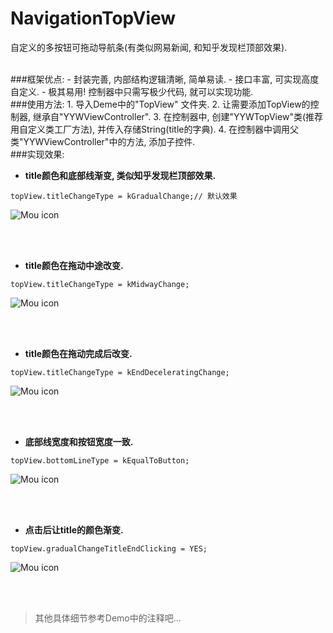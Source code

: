 # NavigationTopView
自定义的多按钮可拖动导航条(有类似网易新闻, 和知乎发现栏顶部效果). 

<br />
###框架优点:
- 封装完善, 内部结构逻辑清晰, 简单易读.
- 接口丰富, 可实现高度自定义.
- 极其易用! 控制器中只需写极少代码, 就可以实现功能.

<br />
###使用方法:
1. 导入Deme中的"TopView" 文件夹.
2. 让需要添加TopView的控制器, 继承自"YYWViewController".
3. 在控制器中, 创建"YYWTopView"类(推荐用自定义类工厂方法), 并传入存储String(title的字典).
4. 在控制器中调用父类"YYWViewController"中的方法, 添加子控件.

	
	
<br />
###实现效果:

- **title颜色和底部线渐变, 类似知乎发现栏顶部效果.**

```Object-C 
topView.titleChangeType = kGradualChange;// 默认效果
```


![Mou icon](https://github.com/EvanFisher/NavigationTopView/raw/master/Image/gradual.gif)

<br />
<br />

- **title颜色在拖动中途改变.**

```Object-C 
topView.titleChangeType = kMidwayChange;
```

![Mou icon](https://github.com/EvanFisher/NavigationTopView/raw/master/Image/half.gif)

<br />
<br />

- **title颜色在拖动完成后改变.**

```Object-C 
topView.titleChangeType = kEndDeceleratingChange;
```

![Mou icon](https://github.com/EvanFisher/NavigationTopView/raw/master/Image/after.gif)

<br />
<br />


- **底部线宽度和按钮宽度一致.**

```Object-C 
topView.bottomLineType = kEqualToButton;
```

![Mou icon](https://github.com/EvanFisher/NavigationTopView/raw/master/Image/width.gif)

<br />
<br />


- **点击后让title的颜色渐变.**

```Object-C 
topView.gradualChangeTitleEndClicking = YES;
```

![Mou icon](https://github.com/EvanFisher/NavigationTopView/raw/master/Image/bool.gif)

<br />
<br />


> 其他具体细节参考Demo中的注释吧...


